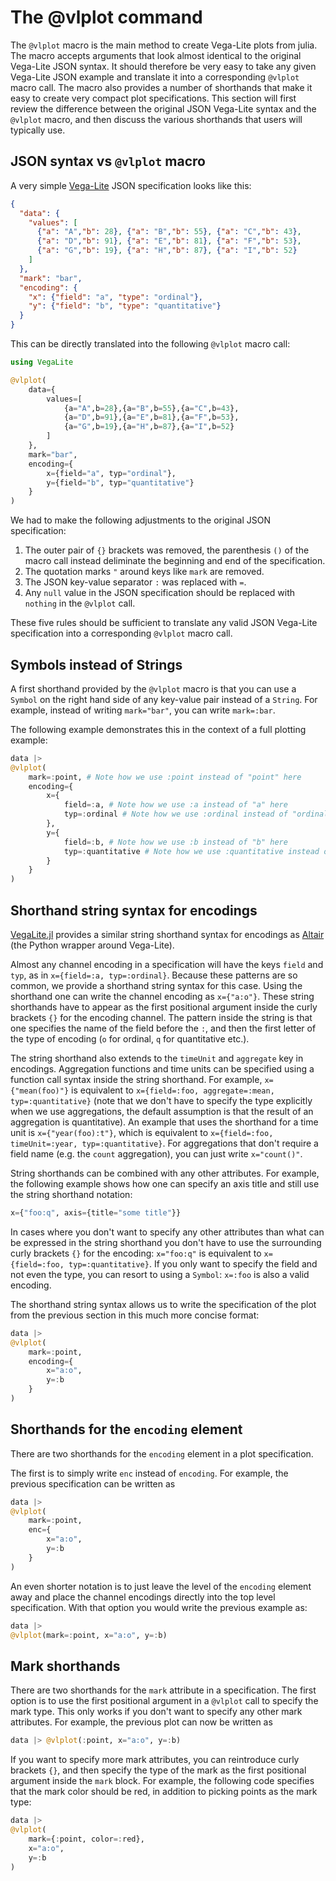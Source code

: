 # The @vlplot command

The `@vlplot` macro is the main method to create Vega-Lite plots from julia. The macro accepts arguments that look almost identical to the original Vega-Lite JSON syntax. It should therefore be very easy to take any given Vega-Lite JSON example and translate it into a corresponding `@vlplot` macro call. The macro also provides a number of shorthands that make it easy to create very compact plot specifications. This section will first review the difference between the original JSON Vega-Lite syntax and the `@vlplot` macro, and then discuss the various shorthands that users will typically use.

## JSON syntax vs `@vlplot` macro

A very simple [Vega-Lite](https://vega.github.io/vega-lite/) JSON specification looks like this:

```json
{
  "data": {
    "values": [
      {"a": "A","b": 28}, {"a": "B","b": 55}, {"a": "C","b": 43},
      {"a": "D","b": 91}, {"a": "E","b": 81}, {"a": "F","b": 53},
      {"a": "G","b": 19}, {"a": "H","b": 87}, {"a": "I","b": 52}
    ]
  },
  "mark": "bar",
  "encoding": {
    "x": {"field": "a", "type": "ordinal"},
    "y": {"field": "b", "type": "quantitative"}
  }
}
```

This can be directly translated into the following `@vlplot` macro call:

```julia
using VegaLite

@vlplot(
    data={
        values=[
            {a="A",b=28},{a="B",b=55},{a="C",b=43},
            {a="D",b=91},{a="E",b=81},{a="F",b=53},
            {a="G",b=19},{a="H",b=87},{a="I",b=52}
        ]
    },
    mark="bar",
    encoding={
        x={field="a", typ="ordinal"},
        y={field="b", typ="quantitative"}
    }
)
```

We had to make the following adjustments to the original JSON specification:
1. The outer pair of `{}` brackets was removed, the parenthesis `()` of the macro call instead deliminate the beginning and end of the specification.
2. The quotation marks `"` around keys like `mark` are removed.
3. The JSON key-value separator `:` was replaced with `=`.
4. Any `null` value in the JSON specification should be replaced with `nothing` in the `@vlplot` call.

These five rules should be sufficient to translate any valid JSON Vega-Lite specification into a corresponding `@vlplot` macro call.

## Symbols instead of Strings

A first shorthand provided by the `@vlplot` macro is that you can use a `Symbol` on the right hand side of any key-value pair instead of a `String`. For example, instead of writing `mark="bar"`, you can write `mark=:bar`.

The following example demonstrates this in the context of a full plotting example:

```julia
data |>
@vlplot(
    mark=:point, # Note how we use :point instead of "point" here
    encoding={
        x={
            field=:a, # Note how we use :a instead of "a" here
            typ=:ordinal # Note how we use :ordinal instead of "ordinal" here
        },
        y={
            field=:b, # Note how we use :b instead of "b" here
            typ=:quantitative # Note how we use :quantitative instead of "quantitative" here
        }
    }
)
```

## Shorthand string syntax for encodings

[VegaLite.jl](https://github.com/queryverse/VegaLite.jl) provides a similar string shorthand syntax for encodings as [Altair](https://altair-viz.github.io/) (the Python wrapper around Vega-Lite).

Almost any channel encoding in a specification will have the keys `field` and `typ`, as in `x={field=:a, typ=:ordinal}`. Because these patterns are so common, we provide a shorthand string syntax for this case. Using the shorthand one can write the channel encoding as `x={"a:o"}`. These string shorthands have to appear as the first positional argument inside the curly brackets `{}` for the encoding channel. The pattern inside the string is that one specifies the name of the field before the `:`, and then the first letter of the type of encoding (`o` for ordinal, `q` for quantitative etc.).

The string shorthand also extends to the `timeUnit` and `aggregate` key in encodings. Aggregation functions and time units can be specified using a function call syntax inside the string shorthand. For example, `x={"mean(foo)"}` is equivalent to `x={field=:foo, aggregate=:mean, typ=:quantitative}` (note that we don't have to specify the type explicitly when we use aggregations, the default assumption is that the result of an aggregation is quantitative). An example that uses the shorthand for a time unit is `x={"year(foo):t"}`, which is equivalent to `x={field=:foo, timeUnit=:year, typ=:quantitative}`. For aggregations that don't require a field name (e.g. the `count` aggregation), you can just write `x="count()"`.

String shorthands can be combined with any other attributes. For example, the following example shows how one can specify an axis title and still use the string shorthand notation:

```julia
x={"foo:q", axis={title="some title"}}
```

In cases where you don't want to specify any other attributes than what can be expressed in the string shorthand you don't have to use the surrounding curly brackets `{}` for the encoding: `x="foo:q"` is equivalent to `x={field=:foo, typ=:quantitative}`. If you only want to specify the field and not even the type, you can resort to using a `Symbol`: `x=:foo` is also a valid encoding.

The shorthand string syntax allows us to write the specification of the plot from the previous section in this much more concise format:

```julia
data |>
@vlplot(
    mark=:point,
    encoding={
        x="a:o",
        y=:b
    }
)
```

## Shorthands for the `encoding` element

There are two shorthands for the `encoding` element in a plot specification.

The first is to simply write `enc` instead of `encoding`. For example, the previous specification can be written as

```julia
data |>
@vlplot(
    mark=:point,
    enc={
        x="a:o",
        y=:b
    }
)
```

An even shorter notation is to just leave the level of the `encoding` element away and place the channel encodings directly into the top level specification. With that option you would write the previous example as:

```julia
data |>
@vlplot(mark=:point, x="a:o", y=:b)
```

## Mark shorthands

There are two shorthands for the `mark` attribute in a specification. The first option is to use the first positional argument in a `@vlplot` call to specify the mark type. This only works if you don't want to specify any other mark attributes. For example, the previous plot can now be written as

```julia
data |> @vlplot(:point, x="a:o", y=:b)
```

If you want to specify more mark attributes, you can reintroduce curly brackets `{}`, and then specify the type of the mark as the first positional argument inside the `mark` block. For example, the following code specifies that the mark color should be red, in addition to picking points as the mark type:

```julia
data |>
@vlplot(
    mark={:point, color=:red},
    x="a:o",
    y=:b
)
```
